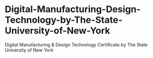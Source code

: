 # Digital-Manufacturing-Design-Technology-by-The-State-University-of-New-York
Digital Manufacturing &amp; Design Technology Certificate by The State University of New York
